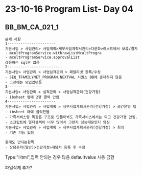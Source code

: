 # 23-10-16 Program List- Day 04

## BB_BM_CA_021_1



```완료리스트
문제 사항
1----------------------
기본사업 > 사업관리> 사업계획>세부사업계획서관리>다문화>리스트에서 보류/결쟈
- mcultProgramService.withrawListMcultProgra
- mcultProgramService.approvalList
상응하는 sql문 없음
2-------------------------
기본사업> 사업관리 > 사업실적관리 > 패밀리넷 등록/수정
- SEQ_TFAMILYNET_PROGRAM.NEXTVAL 시퀀스 DB에 존재하지 않음
- 그전에는 되었었던듯
3----------------
기본사업> 사업관리 > 실적관리 > 사업실적관리(건강가정)
- ibsheet 밑에 2행 클릭 안됨
4----------------------
기본사업> 사업관리 > 사업계획 > 세부사업계획서관리(건강가정) > 공간운영 탭
- ibsheet 아예 클릭안됌
- 가족서비스랑 똑같은 구조로 만들어봐도 가족서비스에서는 되고 건강가정 안됨.
- 스크립트에 멀티셀렉이 너무 많아서 그런지 성능때문인지 의심
기본사업> 사업관리 > 사업계획 > 세부사업계획서관리(건강가정) > 회의
- 기존 기능 없음
```

```
원래도 안되는항목
- 상담관리(일반)>건강가정>내담자 등록 후 수정 

```

Type:"Html",입력 안되는 경우 많음 defaultvalue 사용 금함

파일삭제 추가?

